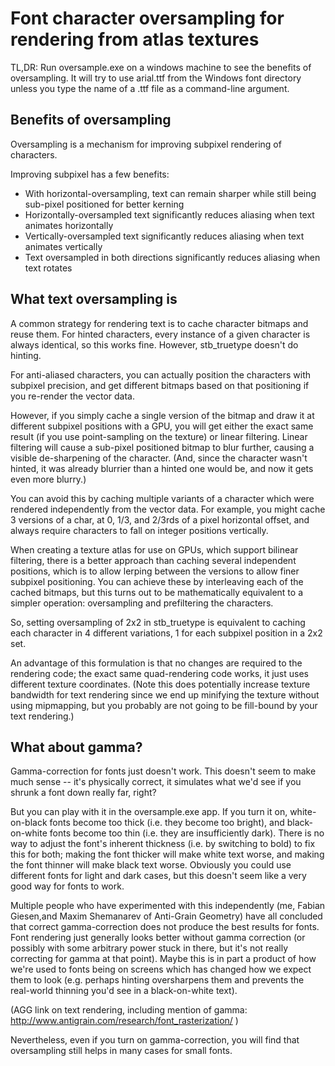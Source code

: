# Font character oversampling for rendering from atlas textures

TL,DR: Run oversample.exe on a windows machine to see the benefits of oversampling. It will try to use arial.ttf from
the Windows font directory unless you type the name of a .ttf file as a command-line argument.

## Benefits of oversampling

Oversampling is a mechanism for improving subpixel rendering of characters.

Improving subpixel has a few benefits:

* With horizontal-oversampling, text can remain sharper while still being sub-pixel positioned for better kerning
* Horizontally-oversampled text significantly reduces aliasing when text animates horizontally
* Vertically-oversampled text significantly reduces aliasing when text animates vertically
* Text oversampled in both directions significantly reduces aliasing when text rotates

## What text oversampling is

A common strategy for rendering text is to cache character bitmaps and reuse them. For hinted characters, every instance
of a given character is always identical, so this works fine. However, stb_truetype doesn't do hinting.

For anti-aliased characters, you can actually position the characters with subpixel precision, and get different bitmaps
based on that positioning if you re-render the vector data.

However, if you simply cache a single version of the bitmap and draw it at different subpixel positions with a GPU, you
will get either the exact same result (if you use point-sampling on the texture) or linear filtering. Linear filtering
will cause a sub-pixel positioned bitmap to blur further, causing a visible de-sharpening of the character. (And, since
the character wasn't hinted, it was already blurrier than a hinted one would be, and now it gets even more blurry.)

You can avoid this by caching multiple variants of a character which were rendered independently from the vector data.
For example, you might cache 3 versions of a char, at 0, 1/3, and 2/3rds of a pixel horizontal offset, and always
require characters to fall on integer positions vertically.

When creating a texture atlas for use on GPUs, which support bilinear filtering, there is a better approach than caching
several independent positions, which is to allow lerping between the versions to allow finer subpixel positioning. You
can achieve these by interleaving each of the cached bitmaps, but this turns out to be mathematically equivalent to a
simpler operation: oversampling and prefiltering the characters.

So, setting oversampling of 2x2 in stb_truetype is equivalent to caching each character in 4 different variations, 1 for
each subpixel position in a 2x2 set.

An advantage of this formulation is that no changes are required to the rendering code; the exact same quad-rendering
code works, it just uses different texture coordinates. (Note this does potentially increase texture bandwidth for text
rendering since we end up minifying the texture without using mipmapping, but you probably are not going to be
fill-bound by your text rendering.)

## What about gamma?

Gamma-correction for fonts just doesn't work. This doesn't seem to make much sense -- it's physically correct, it
simulates what we'd see if you shrunk a font down really far, right?

But you can play with it in the oversample.exe app. If you turn it on, white-on-black fonts become too thick (i.e. they
become too bright), and black-on-white fonts become too thin (i.e. they are insufficiently dark). There is no way to
adjust the font's inherent thickness (i.e. by switching to bold) to fix this for both; making the font thicker will make
white text worse, and making the font thinner will make black text worse. Obviously you could use different fonts for
light and dark cases, but this doesn't seem like a very good way for fonts to work.

Multiple people who have experimented with this independently (me, Fabian Giesen,and Maxim Shemanarev of Anti-Grain
Geometry) have all concluded that correct gamma-correction does not produce the best results for fonts. Font rendering
just generally looks better without gamma correction (or possibly with some arbitrary power stuck in there, but it's not
really correcting for gamma at that point). Maybe this is in part a product of how we're used to fonts being on screens
which has changed how we expect them to look (e.g. perhaps hinting oversharpens them and prevents the real-world
thinning you'd see in a black-on-white text).

(AGG link on text rendering, including mention of gamma:
http://www.antigrain.com/research/font_rasterization/ )

Nevertheless, even if you turn on gamma-correction, you will find that oversampling still helps in many cases for small
fonts.
